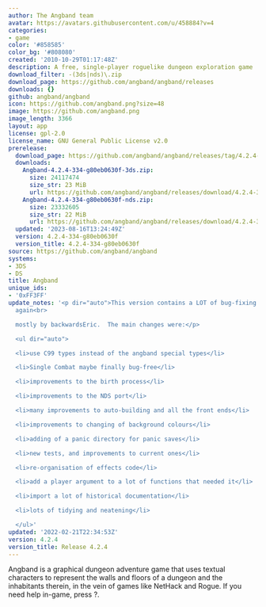 ```yaml
---
author: The Angband team
avatar: https://avatars.githubusercontent.com/u/458884?v=4
categories:
- game
color: '#858585'
color_bg: '#808080'
created: '2010-10-29T01:17:48Z'
description: A free, single-player roguelike dungeon exploration game
download_filter: -(3ds|nds)\.zip
download_page: https://github.com/angband/angband/releases
downloads: {}
github: angband/angband
icon: https://github.com/angband.png?size=48
image: https://github.com/angband.png
image_length: 3366
layout: app
license: gpl-2.0
license_name: GNU General Public License v2.0
prerelease:
  download_page: https://github.com/angband/angband/releases/tag/4.2.4-334-g80eb0630f
  downloads:
    Angband-4.2.4-334-g80eb0630f-3ds.zip:
      size: 24117474
      size_str: 23 MiB
      url: https://github.com/angband/angband/releases/download/4.2.4-334-g80eb0630f/Angband-4.2.4-334-g80eb0630f-3ds.zip
    Angband-4.2.4-334-g80eb0630f-nds.zip:
      size: 23332605
      size_str: 22 MiB
      url: https://github.com/angband/angband/releases/download/4.2.4-334-g80eb0630f/Angband-4.2.4-334-g80eb0630f-nds.zip
  updated: '2023-08-16T13:24:49Z'
  version: 4.2.4-334-g80eb0630f
  version_title: 4.2.4-334-g80eb0630f
source: https://github.com/angband/angband
systems:
- 3DS
- DS
title: Angband
unique_ids:
- '0xFF3FF'
update_notes: '<p dir="auto">This version contains a LOT of bug-fixing and code improvements,
  again<br>

  mostly by backwardsEric.  The main changes were:</p>

  <ul dir="auto">

  <li>use C99 types instead of the angband special types</li>

  <li>Single Combat maybe finally bug-free</li>

  <li>improvements to the birth process</li>

  <li>improvements to the NDS port</li>

  <li>many improvements to auto-building and all the front ends</li>

  <li>improvements to changing of background colours</li>

  <li>adding of a panic directory for panic saves</li>

  <li>new tests, and improvements to current ones</li>

  <li>re-organisation of effects code</li>

  <li>add a player argument to a lot of functions that needed it</li>

  <li>import a lot of historical documentation</li>

  <li>lots of tidying and neatening</li>

  </ul>'
updated: '2022-02-21T22:34:53Z'
version: 4.2.4
version_title: Release 4.2.4
---
```

Angband is a graphical dungeon adventure game that uses textual characters to represent the walls and floors of a dungeon and the inhabitants therein, in the vein of games like NetHack and Rogue. If you need help in-game, press ?.